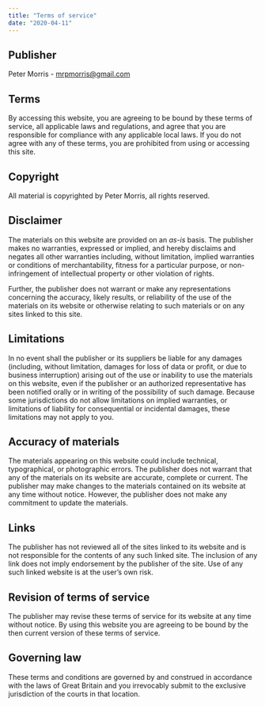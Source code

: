 ```yaml
---
title: "Terms of service"
date: "2020-04-11"
---
```


## Publisher

Peter Morris - mrpmorris@gmail.com

## Terms

By accessing this website, you are agreeing to be bound by these terms of service, all applicable laws and regulations, and agree that you are responsible for compliance with any applicable local laws. If you do not agree with any of these terms, you are prohibited from using or accessing this site.

## Copyright

All material is copyrighted by Peter Morris, all rights reserved.

## Disclaimer

The materials on this website are provided on an _as-is_ basis. The publisher makes no warranties, expressed or implied, and hereby disclaims and negates all other warranties including, without limitation, implied warranties or conditions of merchantability, fitness for a particular purpose, or non-infringement of intellectual property or other violation of rights.

Further, the publisher does not warrant or make any representations concerning the accuracy, likely results, or reliability of the use of the materials on its website or otherwise relating to such materials or on any sites linked to this site.

## Limitations

In no event shall the publisher or its suppliers be liable for any damages (including, without limitation, damages for loss of data or profit, or due to business interruption) arising out of the use or inability to use the materials on this website, even if the publisher or an authorized representative has been notified orally or in writing of the possibility of such damage. Because some jurisdictions do not allow limitations on implied warranties, or limitations of liability for consequential or incidental damages, these limitations may not apply to you.

## Accuracy of materials

The materials appearing on this website could include technical, typographical, or photographic errors. The publisher does not warrant that any of the materials on its website are accurate, complete or current. The publisher may make changes to the materials contained on its website at any time without notice. However, the publisher does not make any commitment to update the materials.

## Links

The publisher has not reviewed all of the sites linked to its website and is not responsible for the contents of any such linked site. The inclusion of any link does not imply endorsement by the publisher of the site. Use of any such linked website is at the user’s own risk.

## Revision of terms of service

The publisher may revise these terms of service for its website at any time without notice. By using this website you are agreeing to be bound by the then current version of these terms of service.

## Governing law

These terms and conditions are governed by and construed in accordance with the laws of Great Britain and you irrevocably submit to the exclusive jurisdiction of the courts in that location.

